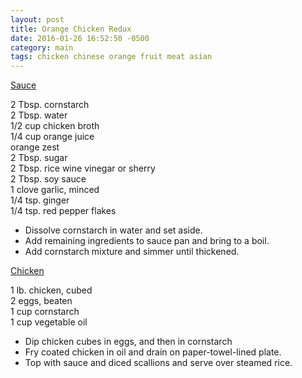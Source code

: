 ```yaml
---
layout: post
title: Orange Chicken Redux
date: 2016-01-26 16:52:50 -0500
category: main
tags: chicken chinese orange fruit meat asian
---
```

<span style="text-decoration: underline;">Sauce</span>
  
2 Tbsp. cornstarch  
2 Tbsp. water  
1/2 cup chicken broth  
1/4 cup orange juice  
orange zest  
2 Tbsp. sugar  
2 Tbsp. rice wine vinegar or sherry  
2 Tbsp. soy sauce  
1 clove garlic, minced  
1/4 tsp. ginger  
1/4 tsp. red pepper flakes  
<ul>
	<li>Dissolve cornstarch in water and set aside.</li>
	<li>Add remaining ingredients to sauce pan and bring to a boil.</li>
	<li>Add cornstarch mixture and simmer until thickened.</li>
</ul>
<span style="text-decoration: underline;">Chicken</span>
  
1 lb. chicken, cubed  
2 eggs, beaten  
1 cup cornstarch  
1 cup vegetable oil  
<ul>
	<li>Dip chicken cubes in eggs, and then in cornstarch</li>
	<li>Fry coated chicken in oil and drain on paper-towel-lined plate.</li>
	<li>Top with sauce and diced scallions and serve over steamed rice.</li>
</ul>
